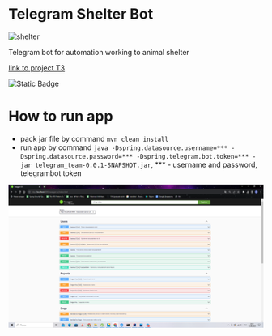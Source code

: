 # Telegram Shelter Bot
![shelter](https://cdn-icons-png.flaticon.com/512/3768/3768967.png)

Telegram bot for automation working to animal shelter

[link to project T3](https://skyengpublic.notion.site/4509dd17f5f840f1ba6807fe83aa9c15)

![Static Badge](https://img.shields.io/badge/java-spring-green)



# How to run app
- pack jar file by command ```mvn clean install```
- run app by command ```java -Dspring.datasource.username=*** -Dspring.datasource.password=*** -Dspring.telegram.bot.token=*** -jar telegram_team-0.0.1-SNAPSHOT.jar```, *** - username and password, telegrambot token

![swagger](src/test/resources/picture/swagger.png)
  

